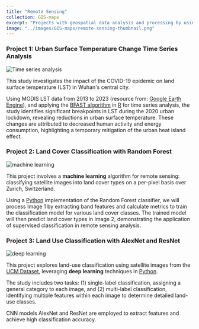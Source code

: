 ```yaml
---
title: "Remote Sensing"
collection: GIS-maps
excerpt: "Projects with geospatial data analysis and processing by using remote sensing technology."
image: "../images/GIS-maps/remote-sensing-thumbnail.png"
---
```

### Project 1: Urban Surface Temperature Change Time Series Analysis

<img src="{{site.url}}/images/GIS-maps/Remote-sensing/timeseries.png" alt="Time series analysis">


This study investigates the impact of the COVID-19 epidemic on land surface temperature (LST) in Wuhan's central city.

Using MODIS LST data from 2013 to 2023 (resource from: [Google Earth Engine](https://earthengine.google.com/)), and applying the [BFAST algorithm](https://cran.r-project.org/web/packages/bfast/bfast.pdf) in [R](https://www.r-project.org/) for time series analysis, the study identifies significant breakpoints in LST during the 2020 urban lockdown, revealing reductions in urban surface temperature. These changes are attributed to decreased human activity and energy consumption, highlighting a temporary mitigation of the urban heat island effect.

### Project 2: Land Cover Classification with Random Forest

<img src="{{site.url}}/images/GIS-maps/Remote-sensing/ml-landcover.png" alt="machine learning" >

This project involves a **machine learning** algorithm for remote sensing: classifying satellite images into land cover types on a per-pixel basis over Zurich, Switzerland.

Using a [Python](https://www.python.org/) implementation of the Random Forest classifier, we will process Image 1 by extracting band features and calculate metrics to train the classification model for various land cover classes. The trained model will then predict land cover types in Image 2, demonstrating the application of supervised classification in remote sensing analysis.

### Project 3: Land Use Classification with AlexNet and ResNet

<img src="{{site.url}}/images/GIS-maps/Remote-sensing/dl-landuse.png"  alt="deep learning">



This project explores land-use classification using satellite images from the [UCM Dataset](https://paperswithcode.com/dataset/uc-merced-land-use-dataset), leveraging **deep learning** techniques in [Python](https://www.python.org/).

The study includes two tasks: (1) single-label classification, assigning a general category to each image, and (2) multi-label classification, identifying multiple features within each image to determine detailed land-use classes.

CNN models AlexNet and ResNet are employed to extract features and achieve high classification accuracy.
